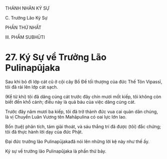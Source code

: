 THÁNH NHÂN KÝ SỰ

C. Trưởng Lão Ký Sự

PHẦN THỨ NHẤT

III. PHẨM SUBHŪTI

# 27. Ký Sự về Trưởng Lão Pulinapūjaka

Sau khi bỏ đi lớp cát cũ ở cội cây Bồ Đề tối thượng của đức Thế Tôn Vipassī, tôi đã rải lên lớp cát sạch.

(Kể từ khi) tôi đã dâng cúng cát trước đây chín mươi mốt kiếp, tôi không còn biết đến khổ cảnh; điều này là quả báu của việc dâng cúng cát.

Trước đây năm mươi ba kiếp, tôi đã trở thành đức vua cai quản dân chúng, là vị Chuyển Luân Vương tên Mahāpulina có oai lực lớn lao.

Bốn (tuệ) phân tích, tám giải thoát, và sáu thắng trí đã được (tôi) đắc chứng; tôi đã thực hành lời dạy của đức Phật.

Đại đức trưởng lão Pulinapūjakađã nói lên những lời kệ này như thế ấy.

Ký sự về trưởng lão Pulinapūjaka là phần thứ bảy.
